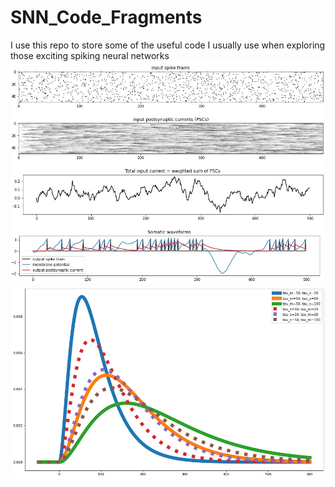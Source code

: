 # SNN_Code_Fragments
I use this repo to store some of the useful code I usually use when exploring those exciting spiking neural networks
<img src="1630902900697.jpg" alt="single LIF neuron waveform" width="800"/>
<img src="BP_kernel.png" alt="single LIF neuron waveform" width="800"/>
